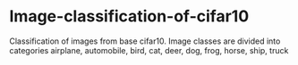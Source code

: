 # Image-classification-of-cifar10
Classification of images from base cifar10. Image classes are divided into categories airplane, automobile, bird, cat, deer, dog, frog, horse, ship, truck
